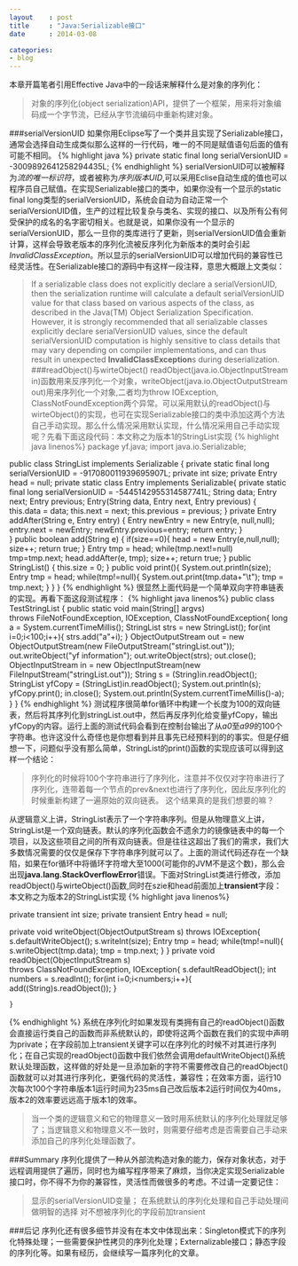 ```yaml
---
layout    : post
title     : "Java:Serializable接口"
date      : 2014-03-08

categories:
- blog
---
```


本章开篇笔者引用Effective Java中的一段话来解释什么是对象的序列化：
>对象的序列化(object serialization)API，提供了一个框架，用来将对象编码成一个字节流，已经从字节流编码中重新构建对象。

###serialVersionUID
如果你用Eclipse写了一个类并且实现了Serializable接口，通常会选择自动生成类似那么这样的一行代码，唯一的不同是赋值语句后面的值有可能不相同。
{% highlight java %}
private static final long serialVersionUID = -3009892641258294435L;
{% endhighlight %}
serialVersionUID可以被解释为*流的唯一标识符*，或者被称为*序列版本UID*,可以采用Eclise自动生成的值也可以程序员自己赋值。在实现Serializable接口的类中，如果你没有一个显示的static final long类型的serialVersionUID，系统会自动为自动正常一个serialVersionUID值，生产的过程比较复杂与类名、实现的接口、以及所有公有何受保护的成名的名字密切相关。也就是说，如果你没有一个显示的serialVersionUID，那么一旦你的类库进行了更新，则serialVersionUID值会重新计算，这样会导致老版本的序列化流被反序列化为新版本的类时会引起*InvalidClassException*。所以显示的serialVersionUID可以增加代码的兼容性已经灵活性。在Serializable接口的源码中有这样一段注释，意思大概跟上文类似：
>If a serializable class does not explicitly declare a serialVersionUID, then
the serialization runtime will calculate a default serialVersionUID value
 for that class based on various aspects of the class, as described in the
Java(TM) Object Serialization Specification.  However, it is strongly
 recommended that all serializable classes explicitly declare
 serialVersionUID values, since the default serialVersionUID computation is
 highly sensitive to class details that may vary depending on compiler
implementations, and can thus result in unexpected **InvalidClassException**s during deserialization.
###readObject()与wirteObject()
readObject(java.io.ObjectInputStream in)函数用来反序列化一个对象，writeObject(java.io.ObjectOutputStream out)用来序列化一个对象,二者均为throw IOException, ClassNotFoundException两个异常。可以采用默认的readObject()与wirteObject()的实现，也可在实现Serializable接口的类中添加这两个方法自己手动实现。那么什么情况采用默认实现，什么情况采用自己手动实现呢？先看下面这段代码：本文称之为版本1的StringList实现
{% highlight java linenos%}
package yf.java;
import java.io.Serializable;

public class StringList implements Serializable {
	private static final long serialVersionUID = -917080011939695907L;
	private int size;
	private Entry head = null;
	private static class Entry implements Serializable{
		private static final long serialVersionUID = -5445142955314587741L;
		String data;
		Entry next;
		Entry previous;
		Entry(String data, Entry next, Entry previous) {
		    this.data = data;
		    this.next = next;
		    this.previous = previous;
		}
	    private Entry addAfter(String e, Entry entry) {
			Entry newEntry = new Entry(e, null,null);
			entry.next = newEntry;
			newEntry.previous=entry;
			return entry;
	    }	   
	}
	public boolean add(String e) { 
		if(size==0){
			head = new Entry(e,null,null);
			size++;
			return true;
		}
		Entry tmp = head;
		while(tmp.next!=null)
			tmp=tmp.next;
		head.addAfter(e, tmp);
		size++;
	    return true;
	}
	public StringList() {
		this.size = 0;
	}
	public void print(){
		System.out.println(size);
		Entry tmp = head;
		while(tmp!=null){
			System.out.print(tmp.data+"\t");
			tmp = tmp.next;
		}
	}
}
{% endhighlight %}
很显然上面代码是一个简单双向字符串链表的实现。再看下面这段测试程序：
{% highlight java linenos%}
public class TestStringList {
	public static void main(String[] argvs)       
			throws FileNotFoundException, IOException, ClassNotFoundException{
		long a = System.currentTimeMillis();
		StringList strs = new StringList();
		for(int i=0;i<100;i++){
			strs.add("a"+i);
		}
		ObjectOutputStream out = new ObjectOutputStream(new FileOutputStream("stringList.out"));
		out.writeObject("yf information");
		out.writeObject(strs);
		out.close();
		ObjectInputStream in = new ObjectInputStream(new FileInputStream("stringList.out"));
		String s = (String)in.readObject();
		StringList yfCopy = (StringList)in.readObject();
		System.out.println(s);
		yfCopy.print();
		in.close();
		System.out.println(System.currentTimeMillis()-a);
	}
}
{% endhighlight %}
测试程序很简单for循环中构建一个长度为100的双向链表，然后将其序列化到stringList.out中，然后再反序列化给变量yfCopy，输出yfCopy的内容。运行上面的测试代码会看到在控制台输出了从*a0*至*a99*的100个字符串。也许这没什么奇怪也是你想看到并且事先已经预料到的的事实。但是仔细想一下，问题似乎没有那么简单，StringList的print()函数的实现应该可以得到这样一个结论：
>序列化的时候将100个字符串进行了序列化，注意并不仅仅对字符串进行了序列化，连带着每一个节点的prev&next也进行了序列化，因此反序列化的时候重新构建了一遍原始的双向链表。
这个结果真的是我们想要的嘛？

从逻辑意义上讲，StringList表示了一个字符串序列。但是从物理意义上讲，StringList是一个双向链表。默认的序列化函数会不遗余力的镜像链表中的每一个项目，以及这些项目之间的所有双向链表。但是往往这超出了我们的需求，我们大多数情况需要的仅仅是保存下字符串序列就可以了。上面的测试代码还存在一个缺陷，如果在for循环中将循环字符增大至1000(可能你的JVM不是这个数)，那么会出现**java.lang.StackOverflowError**错误。下面对StringList类进行修改，添加readObject()与wirteObject()函数,同时在szie和head前面加上**transient**字段：本文称之为版本2的StringList实现
{% highlight java linenos%}

private transient int size;
private transient Entry head = null;


private void writeObject(ObjectOutputStream s) throws IOException{
		s.defaultWriteObject();
		s.writeInt(size);
		Entry tmp = head;
		while(tmp!=null){
			s.writeObject(tmp.data);
			tmp = tmp.next;
		}
	}
	private void readObject(ObjectInputStream s)     
				throws ClassNotFoundException, IOException{
		s.defaultReadObject();
		int numbers = s.readInt();
		for(int i=0;i<numbers;i++){
			add((String)s.readObject());
		}
		
	}
{% endhighlight %}
系统在序列化时如果发现有类拥有自己的readObject()函数会直接运行类自己的函数而非系统默认的，即使将这两个函数在我们的实现中声明为private；在字段前加上transient关键字可以在序列化的时候不对其进行序列化；在自己实现的readObject()函数中我们依然会调用defaultWriteObject()系统默认处理函数，这样做的好处是一旦添加新的字符不需要修改自己的readObject()函数就可以对其进行序列化，更强代码的灵活性，兼容性；在效率方面，运行10次每次100个字符串版本1运行时间为235ms自己改后版本2运行时间仅为40ms，版本2的效率要远远高于版本1的效率。

>当一个类的逻辑意义和它的物理意义一致时用系统默认的序列化处理就足够了；当逻辑意义和物理意义不一致时，则需要仔细考虑是否需要自己手动来添加自己的序列化处理函数了。

###Summary
序列化提供了一种从外部流构造对象的能力，保存对象状态，对于远程调用提供了遍历，同时也为编写程序带来了麻烦，当你决定实现Serializable接口时，你不得不为你的兼容性，灵活性而做很多的考虑。不过请一定要记住：
>显示的serialVersionUID变量；
>在系统默认的序列化处理和自己手动处理间做明智的选择
>对不想被序列化的字段前加transient

###后记
序列化还有很多细节并没有在本文中体现出来：Singleton模式下的序列化特殊处理；一些需要保护性拷贝的序列化处理；Externalizable接口；静态字段的序列化等。如果有经历，会继续写一篇序列化的文章。

